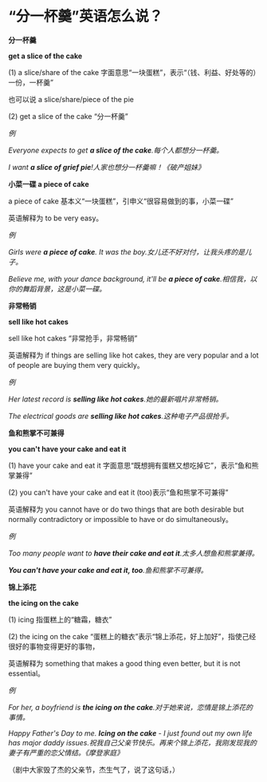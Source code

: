 # “分一杯羹”英语怎么说？

**分一杯羹**

**get a slice of the cake**

(1) a slice/share of the cake 字面意思“一块蛋糕”，表示“（钱、利益、好处等的）一份，一杯羹”

也可以说 a slice/share/piece of the pie

(2) get a slice of the cake “分一杯羹”

_例_

_Everyone expects to get **a slice of the cake**.每个人都想分一杯羹。_

_I want **a slice of grief pie**!人家也想分一杯羹嘛！《破产姐妹》_

**小菜一碟 a piece of cake**

a piece of cake 基本义“一块蛋糕”，引申义“很容易做到的事，小菜一碟”

英语解释为 to be very easy。

_例_

_Girls were **a piece of cake**. It was the boy.女儿还不好对付，让我头疼的是儿子。_

_Believe me, with your dance background, it'll be **a piece of cake**.相信我，以你的舞蹈背景，这是小菜一碟。_

**非常畅销**

**sell like hot cakes**

sell like hot cakes “非常抢手，非常畅销”

英语解释为 if things are selling like hot cakes, they are very popular and a lot of people are buying them very quickly。

_例_

_Her latest record is **selling like hot cakes**.她的最新唱片非常畅销。_

_The electrical goods are **selling like hot cakes**.这种电子产品很抢手。_

**鱼和熊掌不可兼得**

**you can't have your cake and eat it**

(1) have your cake and eat it 字面意思“既想拥有蛋糕又想吃掉它”，表示“鱼和熊掌兼得”

(2) you can't have your cake and eat it (too)表示“鱼和熊掌不可兼得”

英语解释为 you cannot have or do two things that are both desirable but normally contradictory or impossible to have or do simultaneously。

_例_

_Too many people want to **have their cake and eat it**.太多人想鱼和熊掌兼得。_

_**You can't have your cake and eat it, too**.鱼和熊掌不可兼得。_

**锦上添花**

**the icing on the cake**

(1) icing 指蛋糕上的“糖霜，糖衣”

(2) the icing on the cake “蛋糕上的糖衣”表示“锦上添花，好上加好”，指使己经很好的事物变得更好的事物，

英语解释为 something that makes a good thing even better, but it is not essential。

_例_

_For her, a boyfriend is **the icing on the cake**.对于她来说，恋情是锦上添花的事情。_

_Happy Father's Day to me. **Icing on the cake** - I just found out my own life has major daddy issues.祝我自己父亲节快乐。再来个锦上添花，我刚发现我的妻子有严重的恋父情结。《摩登家庭》_

（剧中大家毁了杰的父亲节，杰生气了，说了这句话，）
